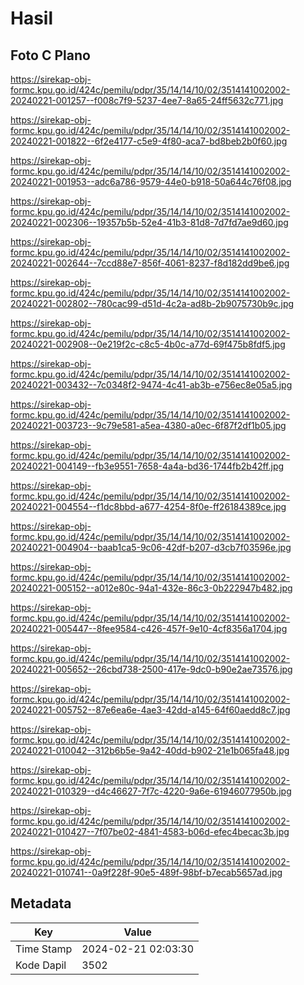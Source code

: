 # Hasil

## Foto C Plano

https://sirekap-obj-formc.kpu.go.id/424c/pemilu/pdpr/35/14/14/10/02/3514141002002-20240221-001257--f008c7f9-5237-4ee7-8a65-24ff5632c771.jpg

https://sirekap-obj-formc.kpu.go.id/424c/pemilu/pdpr/35/14/14/10/02/3514141002002-20240221-001822--6f2e4177-c5e9-4f80-aca7-bd8beb2b0f60.jpg

https://sirekap-obj-formc.kpu.go.id/424c/pemilu/pdpr/35/14/14/10/02/3514141002002-20240221-001953--adc6a786-9579-44e0-b918-50a644c76f08.jpg

https://sirekap-obj-formc.kpu.go.id/424c/pemilu/pdpr/35/14/14/10/02/3514141002002-20240221-002306--19357b5b-52e4-41b3-81d8-7d7fd7ae9d60.jpg

https://sirekap-obj-formc.kpu.go.id/424c/pemilu/pdpr/35/14/14/10/02/3514141002002-20240221-002644--7ccd88e7-856f-4061-8237-f8d182dd9be6.jpg

https://sirekap-obj-formc.kpu.go.id/424c/pemilu/pdpr/35/14/14/10/02/3514141002002-20240221-002802--780cac99-d51d-4c2a-ad8b-2b9075730b9c.jpg

https://sirekap-obj-formc.kpu.go.id/424c/pemilu/pdpr/35/14/14/10/02/3514141002002-20240221-002908--0e219f2c-c8c5-4b0c-a77d-69f475b8fdf5.jpg

https://sirekap-obj-formc.kpu.go.id/424c/pemilu/pdpr/35/14/14/10/02/3514141002002-20240221-003432--7c0348f2-9474-4c41-ab3b-e756ec8e05a5.jpg

https://sirekap-obj-formc.kpu.go.id/424c/pemilu/pdpr/35/14/14/10/02/3514141002002-20240221-003723--9c79e581-a5ea-4380-a0ec-6f87f2df1b05.jpg

https://sirekap-obj-formc.kpu.go.id/424c/pemilu/pdpr/35/14/14/10/02/3514141002002-20240221-004149--fb3e9551-7658-4a4a-bd36-1744fb2b42ff.jpg

https://sirekap-obj-formc.kpu.go.id/424c/pemilu/pdpr/35/14/14/10/02/3514141002002-20240221-004554--f1dc8bbd-a677-4254-8f0e-ff26184389ce.jpg

https://sirekap-obj-formc.kpu.go.id/424c/pemilu/pdpr/35/14/14/10/02/3514141002002-20240221-004904--baab1ca5-9c06-42df-b207-d3cb7f03596e.jpg

https://sirekap-obj-formc.kpu.go.id/424c/pemilu/pdpr/35/14/14/10/02/3514141002002-20240221-005152--a012e80c-94a1-432e-86c3-0b222947b482.jpg

https://sirekap-obj-formc.kpu.go.id/424c/pemilu/pdpr/35/14/14/10/02/3514141002002-20240221-005447--8fee9584-c426-457f-9e10-4cf8356a1704.jpg

https://sirekap-obj-formc.kpu.go.id/424c/pemilu/pdpr/35/14/14/10/02/3514141002002-20240221-005652--26cbd738-2500-417e-9dc0-b90e2ae73576.jpg

https://sirekap-obj-formc.kpu.go.id/424c/pemilu/pdpr/35/14/14/10/02/3514141002002-20240221-005752--87e6ea6e-4ae3-42dd-a145-64f60aedd8c7.jpg

https://sirekap-obj-formc.kpu.go.id/424c/pemilu/pdpr/35/14/14/10/02/3514141002002-20240221-010042--312b6b5e-9a42-40dd-b902-21e1b065fa48.jpg

https://sirekap-obj-formc.kpu.go.id/424c/pemilu/pdpr/35/14/14/10/02/3514141002002-20240221-010329--d4c46627-7f7c-4220-9a6e-61946077950b.jpg

https://sirekap-obj-formc.kpu.go.id/424c/pemilu/pdpr/35/14/14/10/02/3514141002002-20240221-010427--7f07be02-4841-4583-b06d-efec4becac3b.jpg

https://sirekap-obj-formc.kpu.go.id/424c/pemilu/pdpr/35/14/14/10/02/3514141002002-20240221-010741--0a9f228f-90e5-489f-98bf-b7ecab5657ad.jpg


## Metadata

| Key        | Value               |
| ---------- | ------------------- |
| Time Stamp | 2024-02-21 02:03:30 |
| Kode Dapil | 3502                |



